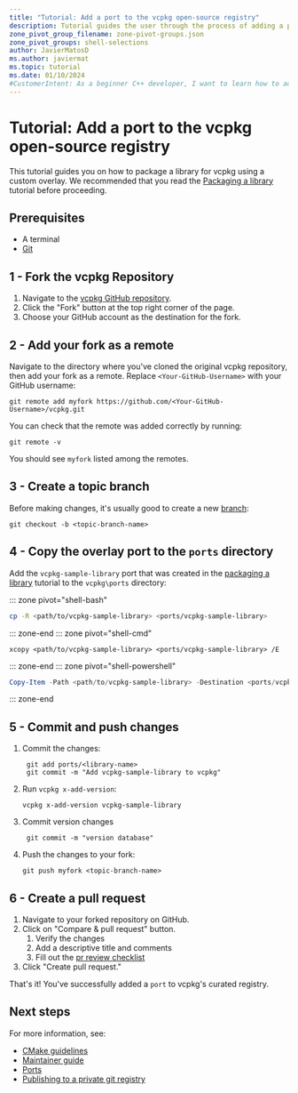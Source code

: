 ```yaml
---
title: "Tutorial: Add a port to the vcpkg open-source registry"
description: Tutorial guides the user through the process of adding a port to the vcpkg open-source registry.
zone_pivot_group_filename: zone-pivot-groups.json
zone_pivot_groups: shell-selections
author: JavierMatosD
ms.author: javiermat
ms.topic: tutorial
ms.date: 01/10/2024
#CustomerIntent: As a beginner C++ developer, I want to learn how to add a port to the vcpkg registry.
---
```


# Tutorial: Add a port to the vcpkg open-source registry

This tutorial guides you on how to package a library for vcpkg using a custom overlay. We recommended that you read the [Packaging a library](get-started-packaging.md) tutorial before proceeding.

## Prerequisites

- A terminal
- [Git](https://git-scm.com/downloads)

## 1 - Fork the vcpkg Repository

1. Navigate to the [vcpkg GitHub repository](https://github.com/Microsoft/vcpkg).
2. Click the "Fork" button at the top right corner of the page.
3. Choose your GitHub account as the destination for the fork.

## 2 - Add your fork as a remote

Navigate to the directory where you've cloned the original vcpkg repository, then add your fork as a remote. Replace `<Your-GitHub-Username>` with your GitHub username:

```console
git remote add myfork https://github.com/<Your-GitHub-Username>/vcpkg.git
```

You can check that the remote was added correctly by running:

```console
git remote -v
```

You should see `myfork` listed among the remotes.

## 3 - Create a topic branch

Before making changes, it's usually good to create a new [branch](https://docs.github.com/get-started/quickstart/github-flow):

```console
git checkout -b <topic-branch-name>
```

## 4 - Copy the overlay port to the `ports` directory

Add the `vcpkg-sample-library` port that was created in the [packaging a library](get-started-packaging.md) tutorial to the `vcpkg\ports` directory:

::: zone pivot="shell-bash"

```bash
cp -R <path/to/vcpkg-sample-library> <ports/vcpkg-sample-library>

```
::: zone-end
::: zone pivot="shell-cmd"

```console
xcopy <path/to/vcpkg-sample-library> <ports/vcpkg-sample-library> /E
```

::: zone-end
::: zone pivot="shell-powershell"

```powershell
Copy-Item -Path <path/to/vcpkg-sample-library> -Destination <ports/vcpkg-sample-library> -Recurse
```

::: zone-end

## 5 - Commit and push changes

1. Commit the changes:

   ```console
    git add ports/<library-name>
    git commit -m "Add vcpkg-sample-library to vcpkg"
   ```

2. Run `vcpkg x-add-version`:

   ```console
   vcpkg x-add-version vcpkg-sample-library
   ```

3. Commit version changes

   ```
    git commit -m "version database"
   ```

4. Push the changes to your fork:

   ```console
   git push myfork <topic-branch-name>
   ```

## 6 - Create a pull request

1. Navigate to your forked repository on GitHub.
2. Click on "Compare & pull request" button.
   1. Verify the changes
   2. Add a descriptive title and comments
   3. Fill out the [pr review checklist](../contributing/pr-review-checklist.md)
3. Click "Create pull request."

That's it! You've successfully added a `port` to vcpkg's curated registry.

## Next steps

For more information, see:

- [CMake guidelines](../contributing/cmake-guidelines.md)
- [Maintainer guide](../contributing/maintainer-guide.md)
- [Ports](../concepts/ports.md)
- [Publishing to a private git registry](../produce/publish-to-a-git-registry.md)
